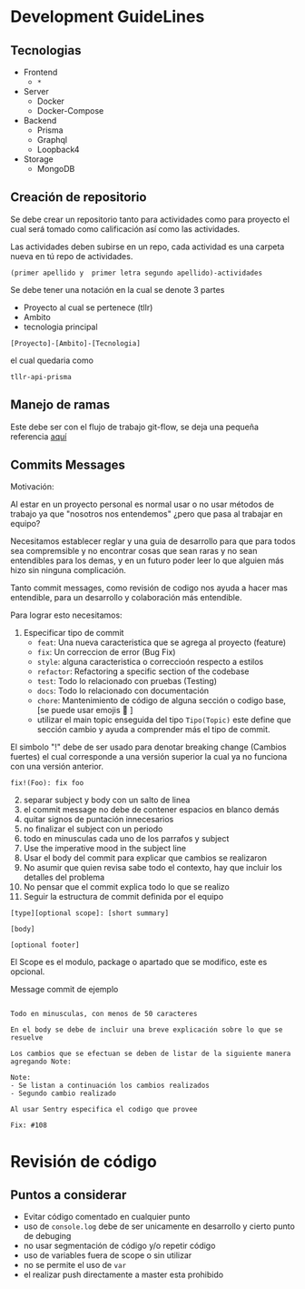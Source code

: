 # Development GuideLines

## Tecnologias
* Frontend
    * `*`
* Server
    * Docker
    * Docker-Compose
* Backend
    * Prisma
    * Graphql
    * Loopback4
* Storage
    * MongoDB

## Creación de repositorio 

Se debe crear un repositorio tanto para actividades como para proyecto el cual será tomado como calificación así como las actividades.

Las actividades deben subirse en un repo, cada actividad es una carpeta nueva en tú repo de actividades.

`(primer apellido y  primer letra segundo apellido)-actividades`

Se debe tener una notación en la cual se denote 3 partes
* Proyecto al cual se pertenece (tllr)
* Ambito
* tecnologia principal

```
[Proyecto]-[Ambito]-[Tecnologia]
```

el cual quedaria como 

```
tllr-api-prisma
```
## Manejo de ramas

Este debe ser con el flujo de trabajo git-flow, se deja una pequeña referencia [aquí](https://www.atlassian.com/es/git/tutorials/comparing-workflows/gitflow-workflow)

## Commits Messages

Motivación:

Al estar en un proyecto personal es normal usar o no usar métodos de trabajo ya que "nosotros nos entendemos" ¿pero que pasa al trabajar en equipo?

Necesitamos establecer reglar y una guia de desarrollo para que para todos sea compremsible y no encontrar cosas que sean raras y no sean entendibles para los demas, y en un futuro poder leer lo que alguien más hizo sin ninguna complicación.

Tanto commit messages, como revisión de codigo nos ayuda a hacer mas entendible, para un desarrollo y colaboración más entendible.

Para lograr esto necesitamos:

1. Especificar tipo de commit
    * `feat`: Una nueva caracteristica que se agrega al proyecto (feature)
    * `fix`: Un correccion de error (Bug Fix)
    * `style`: alguna caracteristica o correccioón respecto a estilos
    * `refactor`: Refactoring a specific section of the codebase
    * `test`: Todo lo relacionado con pruebas (Testing)
    * `docs`: Todo lo relacionado con documentación
    * `chore`: Mantenimiento de código de alguna sección o codigo base, [se puede usar emojis 😬 ]
    * utilizar el main topic enseguida del tipo `Tipo(Topic)` este define que sección cambio y ayuda a comprender más el tipo de commit.


El simbolo "!" debe de ser usado para denotar breaking change (Cambios fuertes) el cual corresponde a una versión superior la cual ya no funciona con una versión anterior.
```
fix!(Foo): fix foo
```

2. separar subject y body con un salto de linea
3. el commit message no debe de contener espacios en blanco demás
4. quitar signos de puntación innecesarios
5. no finalizar el subject con un periodo
6. todo en minusculas cada uno de los parrafos y subject
7. Use the imperative mood in the subject line
8. Usar el body del commit para explicar que cambios se realizaron
9. No asumir que quien revisa sabe todo el contexto, hay que incluir los detalles del problema
10. No pensar que el commit explica todo lo que se realizo
11. Seguir la estructura de commit definida por el equipo
```
[type][optional scope]: [short summary]

[body]

[optional footer]
```

El Scope es el modulo, package o apartado que se modifico, este es opcional.

Message commit de ejemplo
```text

Todo en minusculas, con menos de 50 caracteres

En el body se debe de incluir una breve explicación sobre lo que se resuelve

Los cambios que se efectuan se deben de listar de la siguiente manera agregando Note:

Note:
- Se listan a continuación los cambios realizados
- Segundo cambio realizado

Al usar Sentry especifica el codigo que provee

Fix: #108
```
# Revisión de código 

## Puntos a considerar
* Evitar código comentado en cualquier punto
* uso de `console.log` debe de ser unicamente en desarrollo y cierto punto de debuging
* no usar segmentación de código y/o repetir código
* uso de variables fuera de scope o sin utilizar
* no se permite el uso de `var`
* el realizar push directamente a master esta prohibido

